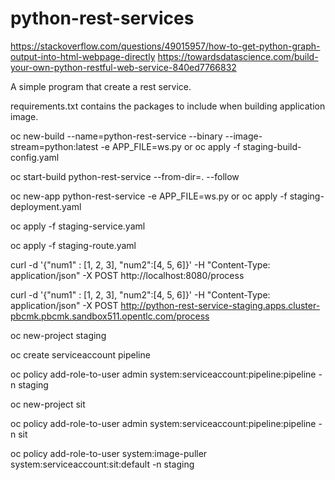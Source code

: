 # python-rest-services

https://stackoverflow.com/questions/49015957/how-to-get-python-graph-output-into-html-webpage-directly
https://towardsdatascience.com/build-your-own-python-restful-web-service-840ed7766832

A simple program that create a rest service. 

requirements.txt contains the packages to include when building application image.

oc new-build  --name=python-rest-service  --binary --image-stream=python:latest -e APP_FILE=ws.py or oc apply -f staging-build-config.yaml

oc start-build python-rest-service   --from-dir=.  --follow

oc new-app python-rest-service -e APP_FILE=ws.py or oc apply -f staging-deployment.yaml

oc apply -f staging-service.yaml

oc apply -f staging-route.yaml 

curl -d '{"num1" : [1, 2, 3], "num2":[4, 5, 6]}' -H "Content-Type: application/json" -X POST http://localhost:8080/process

curl -d '{"num1" : [1, 2, 3], "num2":[4, 5, 6]}' -H "Content-Type: application/json" -X POST http://python-rest-service-staging.apps.cluster-pbcmk.pbcmk.sandbox511.opentlc.com/process

oc new-project staging

oc create serviceaccount pipeline 

oc policy add-role-to-user admin system:serviceaccount:pipeline:pipeline  -n staging

oc new-project sit

oc policy add-role-to-user admin system:serviceaccount:pipeline:pipeline  -n sit

oc policy add-role-to-user system:image-puller system:serviceaccount:sit:default -n staging

